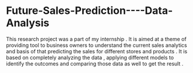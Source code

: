 # Future-Sales-Prediction----Data-Analysis

This research project was a part of my internship .
It is aimed at a theme of providing tool to business owners to understand the current sales analytics and basis of that predicting the sales for different stores and products . It is based on completely analyzing the data , applying different models to identify the outcomes and comparing those data as well to get the result .
